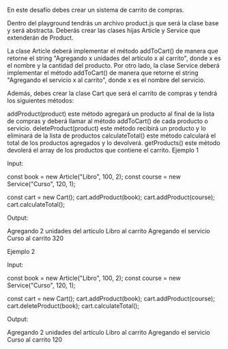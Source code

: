 En este desafío debes crear un sistema de carrito de compras.

Dentro del playground tendrás un archivo product.js que será la clase base y será abstracta. Deberás crear las clases hijas Article y Service que extenderán de Product.

La clase Article deberá implementar el método addToCart() de manera que retorne el string "Agregando x unidades del artículo x al carrito", donde x es el nombre y la cantidad del producto. Por otro lado, la clase Service deberá implementar el método addToCart() de manera que retorne el string "Agregando el servicio x al carrito", donde x es el nombre del servicio.

Además, debes crear la clase Cart que será el carrito de compras y tendrá los siguientes métodos:

addProduct(product) este método agregará un producto al final de la lista de compras y deberá llamar al método addToCart() de cada producto o servicio.
deleteProduct(product) este método recibirá un producto y lo eliminará de la lista de productos
calculateTotal() este método calculará el total de los productos agregados y lo devolverá.
getProducts() este método devolerá el array de los productos que contiene el carrito.
Ejemplo 1


Input:

const book = new Article("Libro", 100, 2);
const course = new Service("Curso", 120, 1);

const cart = new Cart();
cart.addProduct(book);
cart.addProduct(course);
cart.calculateTotal();


Output:

Agregando 2 unidades del artículo Libro al carrito
Agregando el servicio Curso al carrito
320

Ejemplo 2


Input:

const book = new Article("Libro", 100, 2);
const course = new Service("Curso", 120, 1);

const cart = new Cart();
cart.addProduct(book);
cart.addProduct(course);
cart.deleteProduct(book);
cart.calculateTotal();


Output:

Agregando 2 unidades del artículo Libro al carrito
Agregando el servicio Curso al carrito
120
